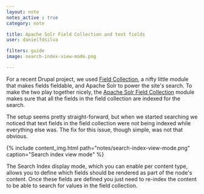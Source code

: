 ```yaml
---
layout: note
notes_active : true
category: note

title: Apache Solr Field Collection and text fields
user: danielfdsilva

filters: guide
image: search-index-view-mode.png

---
```


For a recent Drupal project, we used [Field Collection](https://drupal.org/project/field_collection), a nifty little module that makes fields fieldable, and Apache Solr to power the site's search. To make the two play together nicely, the [Apache Solr Field Collection](https://drupal.org/project/apachesolr_field_collection) module makes sure that all the fields in the field collection are indexed for the search.

The setup seems pretty straight-forward, but when we started searching we noticed that text fields in the field collection were not being indexed while everything else was. The fix for this issue, though simple, was not that obvious.

{% include content_img.html path="notes/search-index-view-mode.png" caption="Search index view mode" %}

The Search Index display mode, which you can enable per content type, allows you to define which fields should be rendered as part of the node's content. Once these fields are defined you just need to re-index the content to be able to search for values in the field collection.